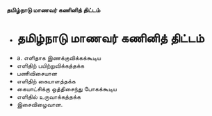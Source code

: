 **தமிழ்நாடு மாணவர் கணினித் திட்டம்**
- # தமிழ்நாடு மாணவர் கணினித் திட்டம்
- a. எளிதாக இணக்குவிக்கக்கூடிய
- எளிதிற் பயிற்றுவிக்கத்தக்க
- பணிவிசையான
- எளிதிற் கையாளத்தக்க
- கையாட்சிக்கு ஒத்திசைந்து போகக்கூடிய
- எளிதில் உருவாக்கத்தக்க
- இசைவிழைவான.

